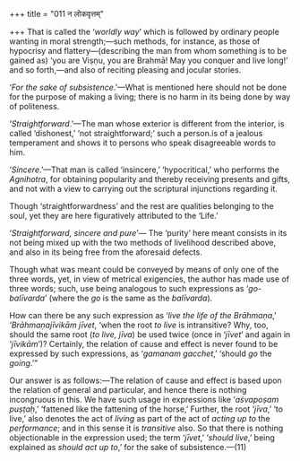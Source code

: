+++
title = "011 न लोकवृत्तम्"

+++
That is called the ‘*worldly way*’ which is followed by ordinary people
wanting in moral strength;—such methods, for instance, as those of
hypocrisy and flattery—(describing the man from whom something is to be
gained as) ‘you are Viṣṇu, you are Brahmā! May you conquer and live
long!’ and so forth,—and also of reciting pleasing and jocular stories.

‘*For the sake of subsistence*.’—What is mentioned here should not be
done for the purpose of making a living; there is no harm in its being
done by way of politeness.

‘*Straightforward*.’—The man whose exterior is different from the
interior, is called ‘dishonest,’ ‘not straightforward;’ such a person.is
of a jealous temperament and shows it to persons who speak disagreeable
words to him.

‘*Sincere*.’—That man is called ‘insincere,’ ‘hypocritical,’ who
performs the *Agnihotra*, for obtaining popularity and thereby receiving
presents and gifts, and not with a view to carrying out the scriptural
injunctions regarding it.

Though ‘straightforwardness’ and the rest are qualities belonging to the
soul, yet they are here figuratively attributed to the ‘Life.’

‘*Straightforward, sincere and pure*’— The ‘purity’ here meant consists
in its not being mixed up with the two methods of livelihood described
above, and also in its being free from the aforesaid defects.

Though what was meant could be conveyed by means of only one of the
three words, yet, in view of metrical exigencies, the author has made
use of three words; such, use being analogous to such expressions as
‘*go-balīvarda*’ (where the *go* is the same as the *balīvarda*).

How can there be any such expression as ‘*live the life of the
Brāhmaṇa*,’ ‘*Brāhmaṇajīvikām jīvet*, ‘when the root *to live* is
intransitive? Why, too, should the same root (*to live, jīva*) be used
twice (once in ‘*jīvet*’ and again in ‘*jīvikām*’)? Certainly, the
relation of cause and effect is never found to be expressed by such
expressions, as ‘*gamanam gacchet*,’ ‘should *go* the *going*.’”

Our answer is as follows:—The relation of cause and effect is based upon
the relation of general and particular, and hence there is nothing
incongruous in this. We have such usage in expressions like ‘*aśvapoṣam*
*puṣṭaḥ*,’ ‘fattened like the fattening of the horse,’ Further, the root
‘*jīva*,’ ‘to live,’ also denotes the act of *living* as part of the act
of *acting up to* the *performance*; and in this sense it is
*transitive* also. So that there is nothing objectionable in the
expression used; the term ‘*jīvet*,’ ‘*should live*,’ being explained as
*should act up to*,’ for the sake of subsistence.—(11)


